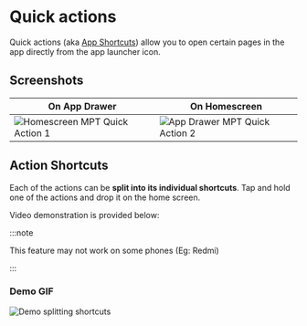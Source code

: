 # Quick actions

Quick actions (aka [App Shortcuts](https://developer.android.com/guide/topics/ui/shortcuts.html)) allow you to open certain pages in the app directly from the app launcher icon.

## Screenshots

| On App Drawer                                                                                | On Homescreen                                                                                |
| -------------------------------------------------------------------------------------------- | -------------------------------------------------------------------------------------------- |
| ![Homescreen MPT Quick Action 1](/img/features/quick-actions/Screenshot_20220701_102942.jpg) | ![App Drawer MPT Quick Action 2](/img/features/quick-actions/Screenshot_20220701_102948.jpg) |

## Action Shortcuts

Each of the actions can be **split into its individual shortcuts**. Tap and hold one of the actions and drop it on the home screen.

Video demonstration is provided below:

:::note

This feature may not work on some phones (Eg: Redmi)

:::

### Demo GIF

![Demo splitting shortcuts](/img/features/quick-actions/gif-quick-actions-shortcuts.gif)
